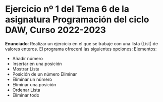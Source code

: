 # Ejercicio nº 1 del Tema 6 de la asignatura Programación del ciclo DAW, Curso 2022-2023
**Enunciado**: Realizar un ejercicio en el que se trabaje con una lista (List) de valores enteros.
El programa ofrecerá las siguientes opciones:
Elementos:
- Añadir número
- Insertar en una posición
- Mostrar Lista
- Posición de un número
Eliminar
- Eliminar un número
- Eliminar una posición
- Ordenar Lista
- Eliminar todo